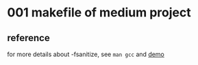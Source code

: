 # 001 makefile of medium project

## reference
for more details about -fsanitize, see `man gcc` and [demo](https://github.com/yinghao-liu/framework/tree/master/006)


